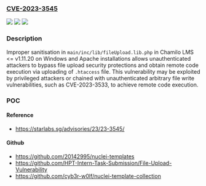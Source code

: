 ### [CVE-2023-3545](https://cve.mitre.org/cgi-bin/cvename.cgi?name=CVE-2023-3545)
![](https://img.shields.io/static/v1?label=Product&message=Chamilo&color=blue)
![](https://img.shields.io/static/v1?label=Version&message=0%3C%3D%201.11.20%20&color=brighgreen)
![](https://img.shields.io/static/v1?label=Vulnerability&message=CWE-178%20Improper%20Handling%20of%20Case%20Sensitivity&color=brighgreen)

### Description

Improper sanitisation in `main/inc/lib/fileUpload.lib.php` in Chamilo LMS <= v1.11.20 on Windows and Apache installations allows unauthenticated attackers to bypass file upload security protections and obtain remote code execution via uploading of `.htaccess` file. This vulnerability may be exploited by privileged attackers or chained with unauthenticated arbitrary file write vulnerabilities, such as CVE-2023-3533, to achieve remote code execution.

### POC

#### Reference
- https://starlabs.sg/advisories/23/23-3545/

#### Github
- https://github.com/20142995/nuclei-templates
- https://github.com/HPT-Intern-Task-Submission/File-Upload-Vulnerability
- https://github.com/cyb3r-w0lf/nuclei-template-collection

